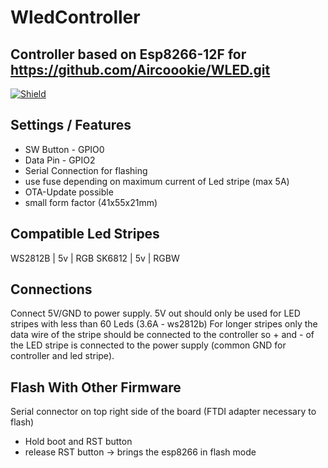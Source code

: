 # WledController

## Controller based on Esp8266-12F  for https://github.com/Aircoookie/WLED.git 

[![Shield](https://github.com/speham/WledController/ControllerClosed.jpg)](https://github.com/speham/WledController/ControllerClosed.jpg)

## Settings / Features
- SW Button - GPIO0  
- Data Pin  - GPIO2
- Serial Connection for flashing
- use fuse depending on maximum current of Led stripe (max 5A)
- OTA-Update possible
- small form factor (41x55x21mm)


## Compatible Led Stripes
WS2812B | 5v | RGB
SK6812  | 5v | RGBW

## Connections
Connect 5V/GND to power supply. 5V out should only be used for LED stripes with less than 60 Leds (3.6A - ws2812b)
For longer stripes only the data wire of the stripe should be connected to the controller so + and - of the LED stripe 
is connected to the power supply (common GND for controller and led stripe).


## Flash With Other Firmware
Serial connector on top right side of the board (FTDI adapter necessary to flash)
 - Hold boot and RST button
 - release RST button 
 -> brings the esp8266 in flash mode